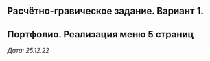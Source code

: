 ## Расчётно-гравическое задание. Вариант 1.

## Портфолио. Реализация меню 5 страниц

*Дата: 25.12.22*
